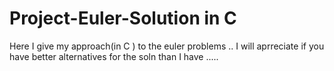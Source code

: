 Project-Euler-Solution in C
==================

Here I give my approach(in C ) to the euler problems .. I will aprreciate if you have better alternatives for the soln than I have .....
